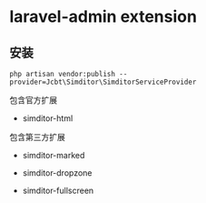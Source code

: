 laravel-admin extension
======

## 安装
```
php artisan vendor:publish --provider=Jcbt\Simditor\SimditorServiceProvider
```

包含官方扩展

- simditor-html


包含第三方扩展

- simditor-marked

- simditor-dropzone

- simditor-fullscreen
